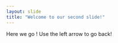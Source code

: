 ```yaml
---
layout: slide
title: "Welcome to our second slide!"
---
```

Here we go !
Use the left arrow to go back!
